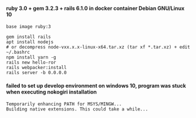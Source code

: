 #### ruby 3.0 + gem 3.2.3 + rails 6.1.0 in docker container Debian GNU/Linux 10
```
base image ruby:3

gem install rails
apt install nodejs 
# or decompress node-vxx.x.x-linux-x64.tar.xz (tar xf *.tar.xz) + edit ~/.bashrc
npm install yarn -g
rails new hello-ror
rails webpacker:install
rails server -b 0.0.0.0
```


#### failed to set up develop environment on windows 10, program was stuck when executing nokogiri installation
```
Temporarily enhancing PATH for MSYS/MINGW...
Building native extensions. This could take a while...
```







